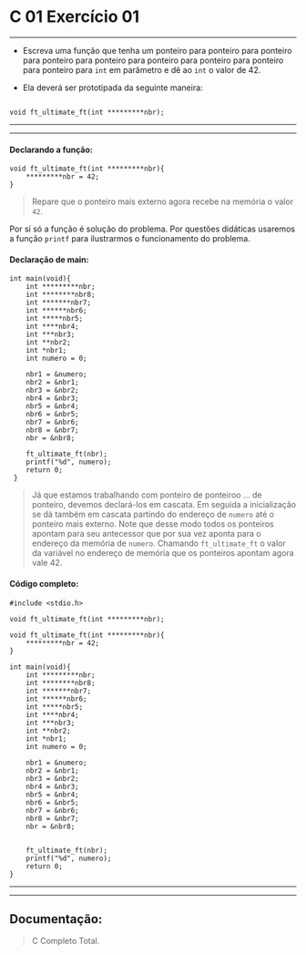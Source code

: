 # C 01 Exercício 01
---
- Escreva uma função que tenha um ponteiro para ponteiro para ponteiro para ponteiro para ponteiro para ponteiro para ponteiro para ponteiro para ponteiro para `int` em parâmetro e dê ao `int` o valor de 42.

- Ela deverá ser prototipada da seguinte maneira:
```

void ft_ultimate_ft(int *********nbr);
```
---
---

#### Declarando a função:
    void ft_ultimate_ft(int *********nbr){
        *********nbr = 42;
    }

> Repare que o ponteiro mais externo agora recebe na memória o valor `42`.

Por sí só a função é solução do problema. Por questões didáticas usaremos a função `printf` para ilustrarmos o funcionamento do problema.

#### Declaração de main:

    int main(void){
        int *********nbr; 
        int ********nbr8;
        int *******nbr7;
        int ******nbr6;
        int *****nbr5;
        int ****nbr4;
        int ***nbr3;
        int **nbr2;
        int *nbr1;
        int numero = 0;

        nbr1 = &numero;
        nbr2 = &nbr1;
        nbr3 = &nbr2;
        nbr4 = &nbr3;
        nbr5 = &nbr4;
        nbr6 = &nbr5;
        nbr7 = &nbr6;
        nbr8 = &nbr7;
        nbr = &nbr8;

        ft_ultimate_ft(nbr);
        printf("%d", numero);
        return 0;
     }
> Já que estamos trabalhando com ponteiro de ponteiroo ... de ponteiro, devemos declará-los em cascata. Em seguida a inicialização se dá também em cascata partindo do endereço de `numero` até o ponteiro mais externo. Note que desse modo todos os ponteiros apontam para seu antecessor que por sua vez aponta para o endereço da memória de `numero`. Chamando `ft_ultimate_ft` o valor da variável no endereço de memória que os ponteiros apontam agora vale 42.

#### Código completo:
    #include <stdio.h>

    void ft_ultimate_ft(int *********nbr);

    void ft_ultimate_ft(int *********nbr){
	    *********nbr = 42;
    }

    int main(void){
        int *********nbr; 
        int ********nbr8;
        int *******nbr7;
        int ******nbr6;
        int *****nbr5;
        int ****nbr4;
        int ***nbr3;
        int **nbr2;
        int *nbr1;
        int numero = 0;

        nbr1 = &numero;
        nbr2 = &nbr1;
        nbr3 = &nbr2;
        nbr4 = &nbr3;
        nbr5 = &nbr4;
        nbr6 = &nbr5;
        nbr7 = &nbr6;
        nbr8 = &nbr7;
        nbr = &nbr8;

	
	    ft_ultimate_ft(nbr);
	    printf("%d", numero);
	    return 0;
    }

---
---

## Documentação:

> C Completo Total.